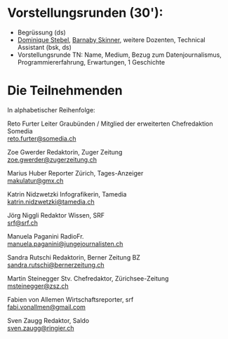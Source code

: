 # Vorstellungsrunden (30'):
- Begrüssung (ds)
- [Dominique Stebel](mailto:dominique.strebel@maz.ch), [Barnaby Skinner](mailto:barnaby.skinner@tamedia.ch), weitere Dozenten, Technical Assistant (bsk, ds)
- Vorstellungsrunde TN: Name, Medium, Bezug zum Datenjournalismus, Programmiererfahrung, Erwartungen, 1 Geschichte

# Die Teilnehmenden
In alphabetischer Reihenfolge:

Reto Furter
Leiter Graubünden / Mitglied der erweiterten Chefredaktion Somedia \
[reto.furter@somedia.ch](mailto:reto.furter@somedia.ch)

Zoe Gwerder
Redaktorin, Zuger Zeitung \
[zoe.gwerder@zugerzeitung.ch](mailto:zoe.gwerder@zugerzeitung.ch)

Marius Huber
Reporter Zürich, Tages-Anzeiger \
[makulatur@gmx.ch](mailto:makulatur@gmx.ch)

Katrin Nidzwetzki
Infografikerin, Tamedia \
[katrin.nidzwetzki@tamedia.ch](mailto:katrin.nidzwetzki@tamedia.ch)

Jörg Niggli
Redaktor Wissen, SRF \
[srf@srf.ch](mailto:jo@niggli.com)

Manuela Paganini
RadioFr. \
[manuela.paganini@jungejournalisten.ch](mailto:manuela.paganini@jungejournalisten.ch)

Sandra Rutschi
Redaktorin, Berner Zeitung BZ \
[sandra.rutschi@bernerzeitung.ch](mailto:sandra.rutschi@bernerzeitung.ch)

Martin Steinegger
Stv. Chefredaktor, Zürichsee-Zeitung \
[msteinegger@zsz.ch](mailto:msteinegger@zsz.ch)

Fabien von Allemen
Wirtschaftsreporter, srf \
[fabi.vonallmen@gmail.com](mailto:fabi.vonallmen@gmail.com)

Sven Zaugg
Redaktor, Saldo \
[sven.zaugg@ringier.ch](mailto:sven.zaugg@ringier.ch)
